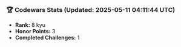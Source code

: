 ### 🏆 Codewars Stats (Updated: 2025-05-11 04:11:44 UTC)

- **Rank:** 8 kyu
- **Honor Points:** 3
- **Completed Challenges:** 1
